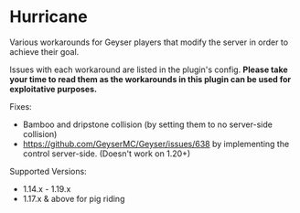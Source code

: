 # Hurricane
Various workarounds for Geyser players that modify the server in order to achieve their goal.

Issues with each workaround are listed in the plugin's config. **Please take your time to read them as the workarounds in this plugin can be used for exploitative purposes.**

Fixes:
- Bamboo and dripstone collision (by setting them to no server-side collision)
- https://github.com/GeyserMC/Geyser/issues/638 by implementing the control server-side. (Doesn't work on 1.20+)

Supported Versions:
- 1.14.x - 1.19.x
- 1.17.x & above for pig riding
